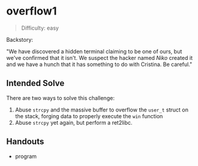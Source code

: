 # overflow1

>Difficulty: easy

Backstory:

"We have discovered a hidden terminal claiming to be one of ours, but we've confirmed that it isn't.
We suspect the hacker named *Niko* created it and we have a hunch that it has something to do with
Cristina. Be careful."

## Intended Solve

There are two ways to solve this challenge:

1. Abuse `strcpy` and the massive buffer to overflow the `user_t` struct on the stack, forging data to properly execute the `win` function
2. Abuse `strcpy` yet again, but perform a ret2libc.

## Handouts

- program
